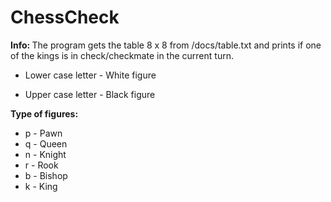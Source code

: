 # ChessCheck

<b>Info: </b> The program gets the table 8 x 8 from /docs/table.txt and prints if one of the kings is in check/checkmate in the current turn.

-  Lower case letter - White figure
  
-  Upper case letter - Black figure
  
  <b>Type of figures:</b>
  -  p - Pawn
  -  q - Queen
  -  n - Knight
  -  r - Rook
  -  b - Bishop
  -  k - King
